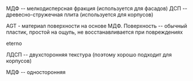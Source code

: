 МДФ -- мелкодисперсная фракция (используется для фасадов)
ДСП -- древесно-стружечная плита (используется для корпусов)

AGT - материал поверхности на основе МДФ. Поверхность -- обычный пластик, простой на ощупь, не восстанавливается при повреждениях

eterno


ЛДСП -- двухсторонняя текстура (поэтому хорошо подходит для корпусов)

МДФ -- односторонняя